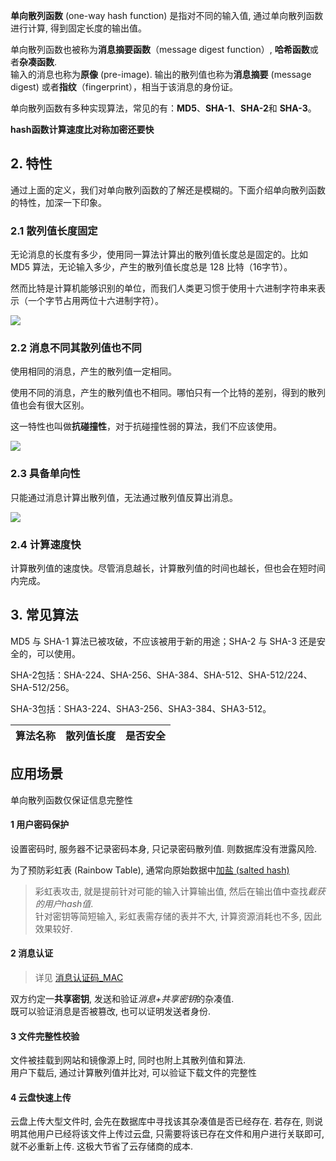 
**单向散列函数** (one-way hash function) 是指对不同的输入值, 通过单向散列函数进行计算, 得到固定长度的输出值。

单向散列函数也被称为**消息摘要函数**（message digest function）, **哈希函数**或者**杂凑函数**.   
输入的消息也称为**原像** (pre-image). 输出的散列值也称为**消息摘要** (message digest) 或者**指纹**（fingerprint），相当于该消息的身份证。

单向散列函数有多种实现算法，常见的有：**MD5**、**SHA-1**、**SHA-2**和 **SHA-3**。

**hash函数计算速度比对称加密还要快**

## **2\. 特性**

通过上面的定义，我们对单向散列函数的了解还是模糊的。下面介绍单向散列函数的特性，加深一下印象。

### **2.1 散列值长度固定**

无论消息的长度有多少，使用同一算法计算出的散列值长度总是固定的。比如 MD5 算法，无论输入多少，产生的散列值长度总是 128 比特（16字节）。

然而比特是计算机能够识别的单位，而我们人类更习惯于使用十六进制字符串来表示（一个字节占用两位十六进制字符）。

![](https://pic4.zhimg.com/v2-e9ea0496c9da1db1787718a87fdb3b9f_b.jpg)

### **2.2 消息不同其散列值也不同**

使用相同的消息，产生的散列值一定相同。

使用不同的消息，产生的散列值也不相同。哪怕只有一个比特的差别，得到的散列值也会有很大区别。

这一特性也叫做**抗碰撞性**，对于抗碰撞性弱的算法，我们不应该使用。

![](https://pic2.zhimg.com/v2-8e2a11e500be61e34239d317110cf5ad_b.jpg)

### **2.3 具备单向性**

只能通过消息计算出散列值，无法通过散列值反算出消息。

![](https://pic1.zhimg.com/v2-a93cfce62cc0eb3e224970febfcb0e7c_b.jpg)

### **2.4 计算速度快**

计算散列值的速度快。尽管消息越长，计算散列值的时间也越长，但也会在短时间内完成。

## **3\. 常见算法**

MD5 与 SHA-1 算法已被攻破，不应该被用于新的用途；SHA-2 与 SHA-3 还是安全的，可以使用。

SHA-2包括：SHA-224、SHA-256、SHA-384、SHA-512、SHA-512/224、SHA-512/256。

SHA-3包括：SHA3-224、SHA3-256、SHA3-384、SHA3-512。

| 算法名称 | 散列值长度 | 是否安全 |
| --- | --- | --- |

## 应用场景

单向散列函数仅保证信息完整性

#### 1 用户密码保护

设置密码时, 服务器不记录密码本身, 只记录密码散列值. 则数据库没有泄露风险.

为了预防彩虹表 (Rainbow Table), 通常向原始数据中[加盐 (salted hash)](消息认证码_MAC.md)

> 彩虹表攻击, 就是提前针对可能的输入计算输出值, 然后在输出值中查找*截获的用户hash值*.  
> 针对密钥等简短输入, 彩虹表需存储的表并不大, 计算资源消耗也不多, 因此效果较好.

#### 2 消息认证

> 详见 [消息认证码_MAC](消息认证码_MAC.md)

双方约定一**共享密钥**, 发送和验证*消息+共享密钥*的杂凑值.   
既可以验证消息是否被篡改, 也可以证明发送者身份.

#### 3 文件完整性校验

文件被挂载到网站和镜像源上时, 同时也附上其散列值和算法.  
用户下载后, 通过计算散列值并比对, 可以验证下载文件的完整性

#### 4 云盘快速上传

云盘上传大型文件时, 会先在数据库中寻找该其杂凑值是否已经存在. 若存在, 则说明其他用户已经将该文件上传过云盘, 只需要将该已存在文件和用户进行关联即可, 就不必重新上传. 这极大节省了云存储商的成本.

